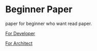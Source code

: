 # Beginner Paper
paper for beginner who want read paper.

[For Developer](/paper/ten-must-paper/)

[For Architect](paper/ten-paper-architect-must)

